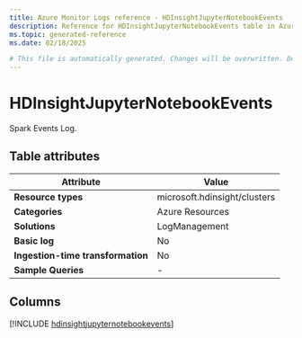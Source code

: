 ```yaml
---
title: Azure Monitor Logs reference - HDInsightJupyterNotebookEvents
description: Reference for HDInsightJupyterNotebookEvents table in Azure Monitor Logs.
ms.topic: generated-reference
ms.date: 02/18/2025

# This file is automatically generated. Changes will be overwritten. Do not change this file directly.
---
```


# HDInsightJupyterNotebookEvents

Spark Events Log.


## Table attributes

|Attribute|Value|
|---|---|
|**Resource types**|microsoft.hdinsight/clusters|
|**Categories**|Azure Resources|
|**Solutions**| LogManagement|
|**Basic log**|No|
|**Ingestion-time transformation**|No|
|**Sample Queries**|-|



## Columns
  
[!INCLUDE [hdinsightjupyternotebookevents](~/reusable-content/ce-skilling/azure/includes/azure-monitor/reference/tables/hdinsightjupyternotebookevents-include.md)]
